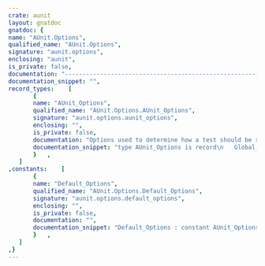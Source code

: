 ```yaml
---
crate: aunit
layout: gnatdoc
gnatdoc: {
name: "AUnit.Options",
qualified_name: "AUnit.Options",
signature: "aunit.options",
enclosing: "aunit",
is_private: false,
documentation: "----------------------------------------------------------------------------\n                                                                          --\n                         GNAT COMPILER COMPONENTS                         --\n                                                                          --\n                         A U N I T . O P T I O N S                        --\n                                                                          --\n                                 S p e c                                  --\n                                                                          --\n                                                                          --\n                       Copyright (C) 2009-2013, AdaCore                   --\n                                                                          --\n GNAT is free software;  you can  redistribute it  and/or modify it under --\n terms of the  GNU General Public License as published  by the Free Soft- --\n ware  Foundation;  either version 3,  or (at your option) any later ver- --\n sion.  GNAT is distributed in the hope that it will be useful, but WITH- --\n OUT ANY WARRANTY;  without even the  implied warranty of MERCHANTABILITY --\n or FITNESS FOR A PARTICULAR PURPOSE.                                     --\n                                                                          --\n As a special exception under Section 7 of GPL version 3, you are granted --\n additional permissions described in the GCC Runtime Library Exception,   --\n version 3.1, as published by the Free Software Foundation.               --\n                                                                          --\n You should have received a copy of the GNU General Public License and    --\n a copy of the GCC Runtime Library Exception along with this program;     --\n see the files COPYING3 and COPYING.RUNTIME respectively.  If not, see    --\n <http://www.gnu.org/licenses/>.                                          --\n                                                                          --\n GNAT is maintained by AdaCore (http://www.adacore.com)                   --\n                                                                          --\n----------------------------------------------------------------------------",
documentation_snippet: "",
record_types:    [
       {
       name: "AUnit_Options",
       qualified_name: "AUnit.Options.AUnit_Options",
       signature: "aunit.options.aunit_options",
       enclosing: "",
       is_private: false,
       documentation: "Options used to determine how a test should be run.\n\n@field Global_Timer\n@field Test_Case_Timer\n@field Report_Successes\n@field Filter",
       documentation_snippet: "type AUnit_Options is record\n   Global_Timer     : Boolean := False;\n   Test_Case_Timer  : Boolean := False;\n   Report_Successes : Boolean := True;\n   Filter           : AUnit.Test_Filters.Test_Filter_Access := null;\nend record;",
       }   ,
   ]
,constants:    [
       {
       name: "Default_Options",
       qualified_name: "AUnit.Options.Default_Options",
       signature: "aunit.options.default_options",
       enclosing: "",
       is_private: false,
       documentation: "",
       documentation_snippet: "Default_Options : constant AUnit_Options :=\n  (Global_Timer     => False,\n   Test_Case_Timer  => False,\n   Report_Successes => True,\n   Filter           => null);",
       }   ,
   ]
,}
---
```

